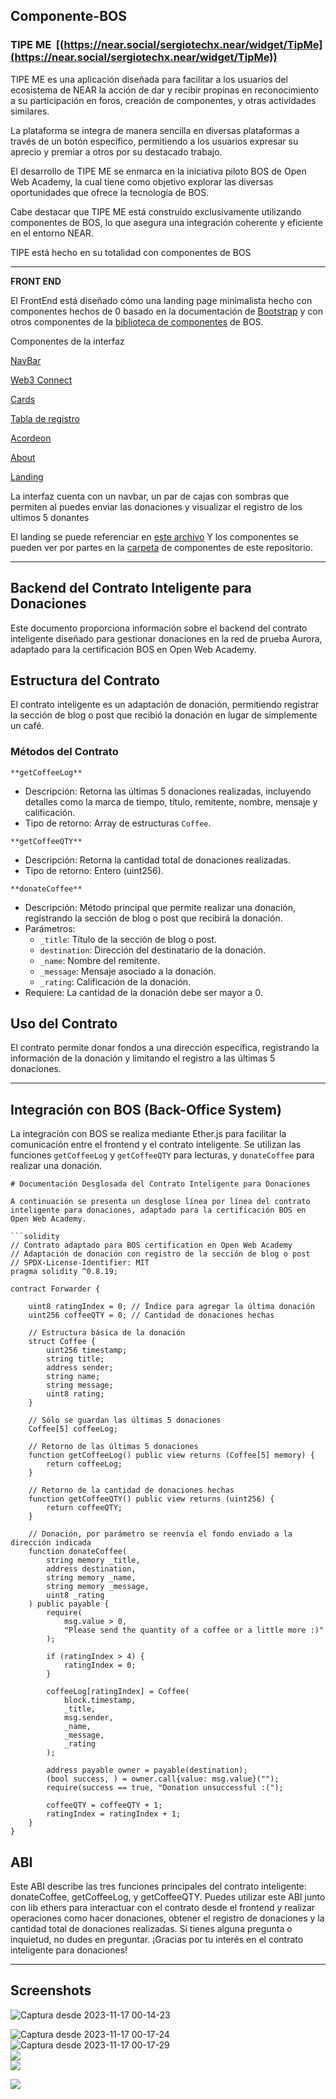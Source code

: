 ## Componente-BOS

### TIPE ME  [(https://near.social/sergiotechx.near/widget/TipMe](https://near.social/sergiotechx.near/widget/TipMe))

TIPE ME es una aplicación diseñada para facilitar a los usuarios del ecosistema de NEAR la acción de dar y recibir propinas en reconocimiento a su participación en foros, creación de componentes, y otras actividades similares.

La plataforma se integra de manera sencilla en diversas plataformas a través de un botón específico, permitiendo a los usuarios expresar su aprecio y premiar a otros por su destacado trabajo.

El desarrollo de TIPE ME se enmarca en la iniciativa piloto BOS de Open Web Academy, la cual tiene como objetivo explorar las diversas oportunidades que ofrece la tecnología de BOS.

Cabe destacar que TIPE ME está construido exclusivamente utilizando componentes de BOS, lo que asegura una integración coherente y eficiente en el entorno NEAR.

TIPE está hecho en su totalidad con componentes de BOS

---

**FRONT END**

El FrontEnd está diseñado cómo una landing page minimalista hecho con componentes hechos de 0 basado en la documentación de [Bootstrap](https://getbootstrap.com/) y con otros componentes de la [biblioteca de componentes](https://near.org/components) de BOS.

Componentes de la interfaz

[NavBar](https://github.com/Noisk8/Componente-BOS/blob/main/componentes/navbar.jsx)

[Web3 Connect](https://docs.near.org/bos/tutorial/ethers-js#how-to-show-a-web3login-button)

[Cards](https://github.com/Noisk8/Componente-BOS/blob/main/componentes/card.jsx)

[Tabla de registro](https://github.com/Noisk8/Componente-BOS/blob/main/componentes/tabla.jsx)

[Acordeon](https://github.com/Noisk8/Componente-BOS/blob/main/componentes/acordion.jsx)

[About](https://github.com/Noisk8/Componente-BOS/blob/main/componentes/about.jsx)

[Landing](https://github.com/Noisk8/Componente-BOS/blob/main/componentes/landing.jsx)

La interfaz cuenta con un navbar, un par de cajas con sombras que permiten al puedes enviar las donaciones y visualizar el registro de los ultimos 5 donantes

El landing se puede referenciar en [este archivo](https://github.com/Noisk8/Componente-BOS/blob/main/componentes/landing.jsx) Y los componentes se pueden ver por partes en la [carpeta](https://github.com/Noisk8/Componente-BOS/tree/main/componentes) de componentes de este repositorio.

---

## Backend del Contrato Inteligente para Donaciones

Este documento proporciona información sobre el backend del contrato inteligente diseñado para gestionar donaciones en la red de prueba Aurora, adaptado para la certificación BOS en Open Web Academy.

## Estructura del Contrato

El contrato inteligente es un adaptación de donación, permitiendo registrar la sección de blog o post que recibió la donación en lugar de simplemente un café.

### Métodos del Contrato

`**getCoffeeLog**`

*   Descripción: Retorna las últimas 5 donaciones realizadas, incluyendo detalles como la marca de tiempo, título, remitente, nombre, mensaje y calificación.
*   Tipo de retorno: Array de estructuras `Coffee`.

`**getCoffeeQTY**`

*   Descripción: Retorna la cantidad total de donaciones realizadas.
*   Tipo de retorno: Entero (uint256).

`**donateCoffee**`

*   Descripción: Método principal que permite realizar una donación, registrando la sección de blog o post que recibirá la donación.
*   Parámetros:
    *   `_title`: Título de la sección de blog o post.
    *   `destination`: Dirección del destinatario de la donación.
    *   `_name`: Nombre del remitente.
    *   `_message`: Mensaje asociado a la donación.
    *   `_rating`: Calificación de la donación.
*   Requiere: La cantidad de la donación debe ser mayor a 0.

## Uso del Contrato

El contrato permite donar fondos a una dirección específica, registrando la información de la donación y limitando el registro a las últimas 5 donaciones.

---

## Integración con BOS (Back-Office System)

La integración con BOS se realiza mediante Ether.js para facilitar la comunicación entre el frontend y el contrato inteligente. Se utilizan las funciones `getCoffeeLog` y `getCoffeeQTY` para lecturas, y `donateCoffee` para realizar una donación.

````plaintext
# Documentación Desglosada del Contrato Inteligente para Donaciones

A continuación se presenta un desglose línea por línea del contrato inteligente para donaciones, adaptado para la certificación BOS en Open Web Academy.

```solidity
// Contrato adaptado para BOS certification en Open Web Academy
// Adaptación de donación con registro de la sección de blog o post
// SPDX-License-Identifier: MIT
pragma solidity ^0.8.19;

contract Forwarder {
   
    uint8 ratingIndex = 0; // Índice para agregar la última donación
    uint256 coffeeQTY = 0; // Cantidad de donaciones hechas

    // Estructura básica de la donación
    struct Coffee {
        uint256 timestamp;
        string title;
        address sender;
        string name;
        string message;
        uint8 rating;
    }

    // Sólo se guardan las últimas 5 donaciones
    Coffee[5] coffeeLog;

    // Retorno de las últimas 5 donaciones
    function getCoffeeLog() public view returns (Coffee[5] memory) {
        return coffeeLog;
    }

    // Retorno de la cantidad de donaciones hechas 
    function getCoffeeQTY() public view returns (uint256) {
        return coffeeQTY;
    }

    // Donación, por parámetro se reenvía el fondo enviado a la dirección indicada    
    function donateCoffee(
        string memory _title,
        address destination,
        string memory _name,
        string memory _message,
        uint8 _rating
    ) public payable {
        require(
            msg.value > 0,
            "Please send the quantity of a coffee or a little more :)"
        );

        if (ratingIndex > 4) {
            ratingIndex = 0;
        }
        
        coffeeLog[ratingIndex] = Coffee(
            block.timestamp,
            _title,
            msg.sender,
            _name,
            _message,
            _rating
        );

        address payable owner = payable(destination);
        (bool success, ) = owner.call{value: msg.value}("");
        require(success == true, "Donation unsuccessful :(");
        
        coffeeQTY = coffeeQTY + 1;
        ratingIndex = ratingIndex + 1;
    }
}
````

## ABI

Este ABI describe las tres funciones principales del contrato inteligente: donateCoffee, getCoffeeLog, y getCoffeeQTY. Puedes utilizar este ABI junto con lib ethers para interactuar con el contrato desde el frontend y realizar operaciones como hacer donaciones, obtener el registro de donaciones y la cantidad total de donaciones realizadas. Si tienes alguna pregunta o inquietud, no dudes en preguntar. ¡Gracias por tu interés en el contrato inteligente para donaciones!

---

## Screenshots

![Captura desde 2023-11-17 00-14-23](https://github.com/Noisk8/Componente-BOS/assets/17709296/1de92679-a6ac-422a-9327-e2446402fd3a)

![Captura desde 2023-11-17 00-17-24](https://github.com/Noisk8/Componente-BOS/assets/17709296/0383337b-4248-4a4f-9b18-f54e5a315814)  
![Captura desde 2023-11-17 00-17-29](https://github.com/Noisk8/Componente-BOS/assets/17709296/804d2f3d-ae23-4dc2-a9fa-4cb203219bfa)  
![](https://github.com/Noisk8/Componente-BOS/blob/main/img/Captura%20desde%202023-11-17%2000-24-22.png)  
![](https://github.com/Noisk8/Componente-BOS/blob/main/img/Captura%20desde%202023-11-17%2000-23-48.png)

![](https://github.com/Noisk8/Componente-BOS/blob/main/img/Captura%20desde%202023-11-17%2000-24-52.png)
